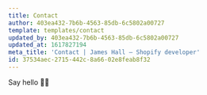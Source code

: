 ```yaml
---
title: Contact
author: 403ea432-7b6b-4563-85db-6c5802a00727
template: templates/contact
updated_by: 403ea432-7b6b-4563-85db-6c5802a00727
updated_at: 1617827194
meta_title: 'Contact | James Hall – Shopify developer'
id: 37534aec-2715-442c-8a66-02e8feab8f32
---
```

Say hello 👋🏼